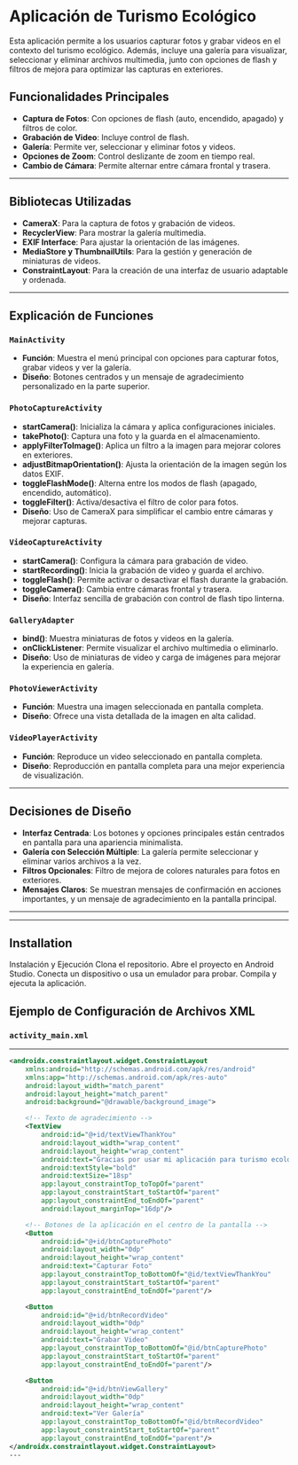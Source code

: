 # Aplicación de Turismo Ecológico

Esta aplicación permite a los usuarios capturar fotos y grabar videos en el contexto del turismo ecológico. Además, incluye una galería para visualizar, seleccionar y eliminar archivos multimedia, junto con opciones de flash y filtros de mejora para optimizar las capturas en exteriores.

## Funcionalidades Principales
- **Captura de Fotos**: Con opciones de flash (auto, encendido, apagado) y filtros de color.
- **Grabación de Video**: Incluye control de flash.
- **Galería**: Permite ver, seleccionar y eliminar fotos y videos.
- **Opciones de Zoom**: Control deslizante de zoom en tiempo real.
- **Cambio de Cámara**: Permite alternar entre cámara frontal y trasera.

---

## Bibliotecas Utilizadas
- **CameraX**: Para la captura de fotos y grabación de videos.
- **RecyclerView**: Para mostrar la galería multimedia.
- **EXIF Interface**: Para ajustar la orientación de las imágenes.
- **MediaStore y ThumbnailUtils**: Para la gestión y generación de miniaturas de videos.
- **ConstraintLayout**: Para la creación de una interfaz de usuario adaptable y ordenada.

---

## Explicación de Funciones

### `MainActivity`
- **Función**: Muestra el menú principal con opciones para capturar fotos, grabar videos y ver la galería.
- **Diseño**: Botones centrados y un mensaje de agradecimiento personalizado en la parte superior.

### `PhotoCaptureActivity`
- **startCamera()**: Inicializa la cámara y aplica configuraciones iniciales.
- **takePhoto()**: Captura una foto y la guarda en el almacenamiento.
- **applyFilterToImage()**: Aplica un filtro a la imagen para mejorar colores en exteriores.
- **adjustBitmapOrientation()**: Ajusta la orientación de la imagen según los datos EXIF.
- **toggleFlashMode()**: Alterna entre los modos de flash (apagado, encendido, automático).
- **toggleFilter()**: Activa/desactiva el filtro de color para fotos.
- **Diseño**: Uso de CameraX para simplificar el cambio entre cámaras y mejorar capturas.

### `VideoCaptureActivity`
- **startCamera()**: Configura la cámara para grabación de video.
- **startRecording()**: Inicia la grabación de video y guarda el archivo.
- **toggleFlash()**: Permite activar o desactivar el flash durante la grabación.
- **toggleCamera()**: Cambia entre cámaras frontal y trasera.
- **Diseño**: Interfaz sencilla de grabación con control de flash tipo linterna.

### `GalleryAdapter`
- **bind()**: Muestra miniaturas de fotos y videos en la galería.
- **onClickListener**: Permite visualizar el archivo multimedia o eliminarlo.
- **Diseño**: Uso de miniaturas de video y carga de imágenes para mejorar la experiencia en galería.

### `PhotoViewerActivity`
- **Función**: Muestra una imagen seleccionada en pantalla completa.
- **Diseño**: Ofrece una vista detallada de la imagen en alta calidad.

### `VideoPlayerActivity`
- **Función**: Reproduce un video seleccionado en pantalla completa.
- **Diseño**: Reproducción en pantalla completa para una mejor experiencia de visualización.

---

## Decisiones de Diseño
- **Interfaz Centrada**: Los botones y opciones principales están centrados en pantalla para una apariencia minimalista.
- **Galería con Selección Múltiple**: La galería permite seleccionar y eliminar varios archivos a la vez.
- **Filtros Opcionales**: Filtro de mejora de colores naturales para fotos en exteriores.
- **Mensajes Claros**: Se muestran mensajes de confirmación en acciones importantes, y un mensaje de agradecimiento en la pantalla principal.

---


---
## Installation

Instalación y Ejecución
Clona el repositorio.
Abre el proyecto en Android Studio.
Conecta un dispositivo o usa un emulador para probar.
Compila y ejecuta la aplicación.
## Ejemplo de Configuración de Archivos XML

### `activity_main.xml`

---
```xml
<androidx.constraintlayout.widget.ConstraintLayout 
    xmlns:android="http://schemas.android.com/apk/res/android"
    xmlns:app="http://schemas.android.com/apk/res-auto"
    android:layout_width="match_parent"
    android:layout_height="match_parent"
    android:background="@drawable/background_image">

    <!-- Texto de agradecimiento -->
    <TextView
        android:id="@+id/textViewThankYou"
        android:layout_width="wrap_content"
        android:layout_height="wrap_content"
        android:text="Gracias por usar mi aplicación para turismo ecológico\nATTE: Kevin Gerardo Alvarado Moran"
        android:textStyle="bold"
        android:textSize="18sp"
        app:layout_constraintTop_toTopOf="parent"
        app:layout_constraintStart_toStartOf="parent"
        app:layout_constraintEnd_toEndOf="parent"
        android:layout_marginTop="16dp"/>

    <!-- Botones de la aplicación en el centro de la pantalla -->
    <Button
        android:id="@+id/btnCapturePhoto"
        android:layout_width="0dp"
        android:layout_height="wrap_content"
        android:text="Capturar Foto"
        app:layout_constraintTop_toBottomOf="@id/textViewThankYou"
        app:layout_constraintStart_toStartOf="parent"
        app:layout_constraintEnd_toEndOf="parent"/>

    <Button
        android:id="@+id/btnRecordVideo"
        android:layout_width="0dp"
        android:layout_height="wrap_content"
        android:text="Grabar Video"
        app:layout_constraintTop_toBottomOf="@id/btnCapturePhoto"
        app:layout_constraintStart_toStartOf="parent"
        app:layout_constraintEnd_toEndOf="parent"/>

    <Button
        android:id="@+id/btnViewGallery"
        android:layout_width="0dp"
        android:layout_height="wrap_content"
        android:text="Ver Galería"
        app:layout_constraintTop_toBottomOf="@id/btnRecordVideo"
        app:layout_constraintStart_toStartOf="parent"
        app:layout_constraintEnd_toEndOf="parent"/>
</androidx.constraintlayout.widget.ConstraintLayout>
---
